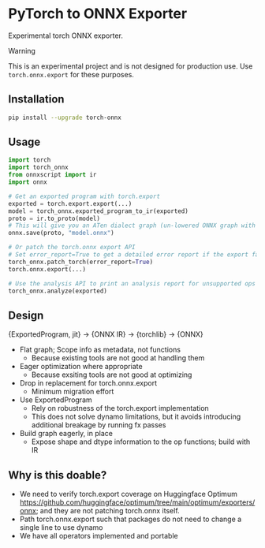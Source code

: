 # PyTorch to ONNX Exporter

Experimental torch ONNX exporter.

> [!WARNING]
> This is an experimental project and is not designed for production use.
> Use `torch.onnx.export` for these purposes.

## Installation

```bash
pip install --upgrade torch-onnx
```

## Usage

```python
import torch
import torch_onnx
from onnxscript import ir
import onnx

# Get an exported program with torch.export
exported = torch.export.export(...)
model = torch_onnx.exported_program_to_ir(exported)
proto = ir.to_proto(model)
# This will give you an ATen dialect graph (un-lowered ONNX graph with ATen ops)
onnx.save(proto, "model.onnx")

# Or patch the torch.onnx export API
# Set error_report=True to get a detailed error report if the export fails
torch_onnx.patch_torch(error_report=True)
torch.onnx.export(...)

# Use the analysis API to print an analysis report for unsupported ops
torch_onnx.analyze(exported)
```

## Design

{ExportedProgram, jit} -> {ONNX IR} -> {torchlib} -> {ONNX}

- Flat graph; Scope info as metadata, not functions
  - Because existing tools are not good at handling them
- Eager optimization where appropriate
  - Because exsiting tools are not good at optimizing
- Drop in replacement for torch.onnx.export
  - Minimum migration effort
- Use ExportedProgram
  - Rely on robustness of the torch.export implementation
  - This does not solve dynamo limitations, but it avoids introducing additional breakage by running fx passes
- Build graph eagerly, in place
  - Expose shape and dtype information to the op functions; build with IR

## Why is this doable?

- We need to verify torch.export coverage on Huggingface Optimum https://github.com/huggingface/optimum/tree/main/optimum/exporters/onnx; and they are not patching torch.onnx itself.
- Path torch.onnx.export such that packages do not need to change a single line to use dynamo
- We have all operators implemented and portable
